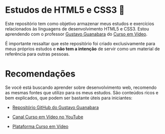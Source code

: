 # Estudos de HTML5 e CSS3 🚧

Este repositório tem como objetivo armazenar meus estudos e exercícios relacionados às linguagens de desenvolvimento HTML5 e CSS3. Estou aprendendo com o professor [Gustavo Guanabara](https://gustavoguanabara.github.io/) do [Curso em Vídeo](https://www.youtube.com/c/CursoemV%C3%ADdeo).

É importante ressaltar que este repositório foi criado exclusivamente para meus próprios estudos e **não tem a intenção** de servir como um material de referência para outras pessoas.

# Recomendações
Se você está buscando aprender sobre desenvolvimento web, recomendo as mesmas fontes que utilizo para os meus estudos. São conteúdos ricos e bem explicados, que podem ser bastante úteis para iniciantes:

- [Repositório GitHub do Gustavo Guanabara](https://github.com/gustavoguanabara)  

- [Canal Curso em Vídeo no YouTube](https://www.youtube.com/c/CursoemV%C3%ADdeo)  

- [Plataforma Curso em Vídeo](https://www.cursoemvideo.com/)  
